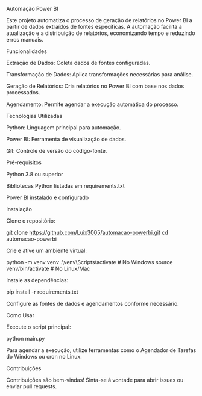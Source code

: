 Automação Power BI

Este projeto automatiza o processo de geração de relatórios no Power BI a partir de dados extraídos de fontes específicas. A automação facilita a atualização e a distribuição de relatórios, economizando tempo e reduzindo erros manuais.

Funcionalidades

Extração de Dados: Coleta dados de fontes configuradas.

Transformação de Dados: Aplica transformações necessárias para análise.

Geração de Relatórios: Cria relatórios no Power BI com base nos dados processados.

Agendamento: Permite agendar a execução automática do processo.

Tecnologias Utilizadas

Python: Linguagem principal para automação.

Power BI: Ferramenta de visualização de dados.

Git: Controle de versão do código-fonte.

Pré-requisitos

Python 3.8 ou superior

Bibliotecas Python listadas em requirements.txt

Power BI instalado e configurado

Instalação

Clone o repositório:

git clone https://github.com/Luix3005/automacao-powerbi.git
cd automacao-powerbi


Crie e ative um ambiente virtual:

python -m venv venv
.\venv\Scripts\activate  # No Windows
source venv/bin/activate  # No Linux/Mac


Instale as dependências:

pip install -r requirements.txt


Configure as fontes de dados e agendamentos conforme necessário.

Como Usar

Execute o script principal:

python main.py


Para agendar a execução, utilize ferramentas como o Agendador de Tarefas do Windows ou cron no Linux.

Contribuições

Contribuições são bem-vindas! Sinta-se à vontade para abrir issues ou enviar pull requests.